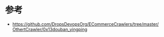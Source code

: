 # 参考
+ https://github.com/DropsDevopsOrg/ECommerceCrawlers/tree/master/OthertCrawler/0x13douban_yingping
